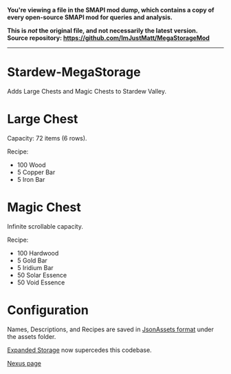 **You're viewing a file in the SMAPI mod dump, which contains a copy of every open-source SMAPI mod
for queries and analysis.**

**This is _not_ the original file, and not necessarily the latest version.**  
**Source repository: https://github.com/ImJustMatt/MegaStorageMod**

----

# Stardew-MegaStorage

Adds Large Chests and Magic Chests to Stardew Valley.

# Large Chest

Capacity: 72 items (6 rows).

Recipe:
* 100 Wood
* 5 Copper Bar
* 5 Iron Bar
 
# Magic Chest

Infinite scrollable capacity.

Recipe:
* 100 Hardwood
* 5 Gold Bar
* 5 Iridium Bar
* 50 Solar Essence
* 50 Void Essence

# Configuration

Names, Descriptions, and Recipes are saved in [JsonAssets format](https://github.com/spacechase0/JsonAssets#bigcraftables) under the assets folder.

[Expanded Storage](https://github.com/ImJustMatt/ExpandedStorage) now supercedes this codebase.

[Nexus page](https://www.nexusmods.com/stardewvalley/mods/4089)
